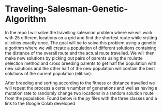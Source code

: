 # Traveling-Salesman-Genetic-Algorithm
In the repo I will solve the travelling salesman problem where we will work with 25 different locations on a grid and find the shortest route while visiting all cities exactly once. The goal will be to solve this problem using a genetic algorithm where we will create a population of different solutions containing the distance of the overall route and the actual route travelled. We will then make new solutions by picking out pairs of parents using the roulette selection method and cross breeding parents to get half the population with new solutions and the other half of the new population will contain the best solutions of the current population (elitism).

After breeding and sorting according to the fitness or distance travelled we will repeat the process a certain number of generations and well as having a mutation rate to randomly change two locations in a random solution route from the population. Found below is the py files with the three classes and a link to the Google Colab developed
